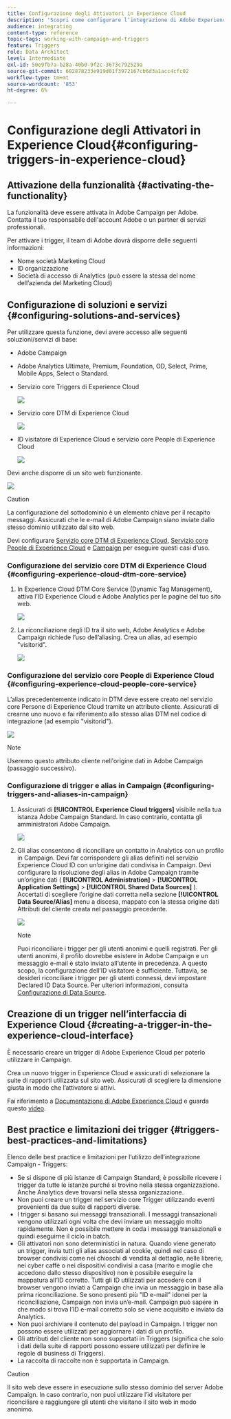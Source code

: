 ```yaml
---
title: Configurazione degli Attivatori in Experience Cloud
description: 'Scopri come configurare l’integrazione di Adobe Experience Cloud Triggers per iniziare a inviare consegne personalizzate ai clienti in base ai loro comportamenti precedenti. '
audience: integrating
content-type: reference
topic-tags: working-with-campaign-and-triggers
feature: Triggers
role: Data Architect
level: Intermediate
exl-id: 50e9fb7a-b28a-40b0-9f2c-3673c792529a
source-git-commit: 602878233e919d01f3972167cb6d3a1acc4cfc02
workflow-type: tm+mt
source-wordcount: '853'
ht-degree: 6%

---
```


# Configurazione degli Attivatori in Experience Cloud{#configuring-triggers-in-experience-cloud}

## Attivazione della funzionalità {#activating-the-functionality}

La funzionalità deve essere attivata in Adobe Campaign per Adobe. Contatta il tuo responsabile dell&#39;account Adobe o un partner di servizi professionali.

Per attivare i trigger, il team di Adobe dovrà disporre delle seguenti informazioni:

* Nome società Marketing Cloud
* ID organizzazione
* Società di accesso di Analytics (può essere la stessa del nome dell’azienda del Marketing Cloud)

## Configurazione di soluzioni e servizi {#configuring-solutions-and-services}

Per utilizzare questa funzione, devi avere accesso alle seguenti soluzioni/servizi di base:

* Adobe Campaign
* Adobe Analytics Ultimate, Premium, Foundation, OD, Select, Prime, Mobile Apps, Select o Standard.
* Servizio core Triggers di Experience Cloud

   ![](assets/trigger_uc_prereq_1.png)

* Servizio core DTM di Experience Cloud

   ![](assets/trigger_uc_prereq_2.png)

* ID visitatore di Experience Cloud e servizio core People di Experience Cloud

   ![](assets/trigger_uc_prereq_3.png)

Devi anche disporre di un sito web funzionante.

![](assets/trigger_uc_prereq_4.png)

>[!CAUTION]
>
>La configurazione del sottodominio è un elemento chiave per il recapito messaggi. Assicurati che le e-mail di Adobe Campaign siano inviate dallo stesso dominio utilizzato dal sito web.

Devi configurare [Servizio core DTM di Experience Cloud](#configuring-experience-cloud-dtm-core-service), [Servizio core People di Experience Cloud](#configuring-experience-cloud-people-core-service) e [Campaign](#configuring-triggers-and-aliases-in-campaign) per eseguire questi casi d’uso.

### Configurazione del servizio core DTM di Experience Cloud {#configuring-experience-cloud-dtm-core-service}

1. In Experience Cloud DTM Core Service (Dynamic Tag Management), attiva l’ID Experience Cloud e Adobe Analytics per le pagine del tuo sito web.

   ![](assets/trigger_uc_conf_1.png)

1. La riconciliazione degli ID tra il sito web, Adobe Analytics e Adobe Campaign richiede l’uso dell’aliasing. Crea un alias, ad esempio &quot;visitorid&quot;.

   ![](assets/trigger_uc_conf_2.png)

### Configurazione del servizio core People di Experience Cloud {#configuring-experience-cloud-people-core-service}

L’alias precedentemente indicato in DTM deve essere creato nel servizio core Persone di Experience Cloud tramite un attributo cliente. Assicurati di crearne uno nuovo e fai riferimento allo stesso alias DTM nel codice di integrazione (ad esempio &quot;visitorid&quot;).

![](assets/trigger_uc_conf_3.png)

>[!NOTE]
>
>Useremo questo attributo cliente nell&#39;origine dati in Adobe Campaign (passaggio successivo).

### Configurazione di trigger e alias in Campaign {#configuring-triggers-and-aliases-in-campaign}

1. Assicurati di **[!UICONTROL Experience Cloud triggers]** visibile nella tua istanza Adobe Campaign Standard. In caso contrario, contatta gli amministratori Adobe Campaign.

   ![](assets/remarketing_1.png)

1. Gli alias consentono di riconciliare un contatto in Analytics con un profilo in Campaign. Devi far corrispondere gli alias definiti nel servizio Experience Cloud ID con un’origine dati condivisa in Campaign. Devi configurare la risoluzione degli alias in Adobe Campaign tramite un’origine dati ( **[!UICONTROL Administration]** > **[!UICONTROL Application Settings]** > **[!UICONTROL Shared Data Sources]** ). Accertati di scegliere l’origine dati corretta nella sezione **[!UICONTROL Data Source/Alias]** menu a discesa, mappato con la stessa origine dati Attributi del cliente creata nel passaggio precedente.

   ![](assets/trigger_uc_conf_5.png)

   >[!NOTE]
   >
   >Puoi riconciliare i trigger per gli utenti anonimi e quelli registrati. Per gli utenti anonimi, il profilo dovrebbe esistere in Adobe Campaign e un messaggio e-mail è stato inviato all’utente in precedenza. A questo scopo, la configurazione dell’ID visitatore è sufficiente. Tuttavia, se desideri riconciliare i trigger per gli utenti connessi, devi impostare Declared ID Data Source. Per ulteriori informazioni, consulta [Configurazione di Data Source](../../integrating/using/provisioning-and-configuring-integration-with-audience-manager-or-people-core-service.md#step-2--configure-the-data-sources).

## Creazione di un trigger nell’interfaccia di Experience Cloud {#creating-a-trigger-in-the-experience-cloud-interface}

È necessario creare un trigger di Adobe Experience Cloud per poterlo utilizzare in Campaign.

Crea un nuovo trigger in Experience Cloud e assicurati di selezionare la suite di rapporti utilizzata sul sito web. Assicurati di scegliere la dimensione giusta in modo che l’attivatore si attivi.

Fai riferimento a [Documentazione di Adobe Experience Cloud](https://experienceleague.adobe.com/docs/core-services/interface/activation/triggers.html) e guarda questo [video](https://helpx.adobe.com/it/marketing-cloud/how-to/email-marketing.html#step-two).

## Best practice e limitazioni dei trigger {#triggers-best-practices-and-limitations}

Elenco delle best practice e limitazioni per l’utilizzo dell’integrazione Campaign - Triggers:

* Se si dispone di più istanze di Campaign Standard, è possibile ricevere i trigger da tutte le istanze purché si trovino nella stessa organizzazione. Anche Analytics deve trovarsi nella stessa organizzazione.
* Non puoi creare un trigger nel servizio core Trigger utilizzando eventi provenienti da due suite di rapporti diverse.
* I trigger si basano sui messaggi transazionali. I messaggi transazionali vengono utilizzati ogni volta che devi inviare un messaggio molto rapidamente. Non è possibile mettere in coda i messaggi transazionali e quindi eseguirne il ciclo in batch.
* Gli attivatori non sono deterministici in natura. Quando viene generato un trigger, invia tutti gli alias associati al cookie, quindi nel caso di browser condivisi come nei chioschi di vendita al dettaglio, nelle librerie, nei cyber caffè o nei dispositivi condivisi a casa (marito e moglie che accedono dallo stesso dispositivo) non è possibile eseguire la mappatura all’ID corretto. Tutti gli ID utilizzati per accedere con il browser vengono inviati a Campaign che invia un messaggio in base alla prima riconciliazione. Se sono presenti più &quot;ID e-mail&quot; idonei per la riconciliazione, Campaign non invia un’e-mail. Campaign può sapere in che modo si trova l’ID e-mail corretto solo se viene acquisito e inviato da Analytics.
* Non puoi archiviare il contenuto del payload in Campaign. I trigger non possono essere utilizzati per aggiornare i dati di un profilo.
* Gli attributi del cliente non sono supportati in Triggers (significa che solo i dati della suite di rapporti possono essere utilizzati per definire le regole di business di Triggers).
* La raccolta di raccolte non è supportata in Campaign.

>[!CAUTION]
>
>Il sito web deve essere in esecuzione sullo stesso dominio del server Adobe Campaign. In caso contrario, non puoi utilizzare l’id visitatore per riconciliare e raggiungere gli utenti che visitano il sito web in modo anonimo.
